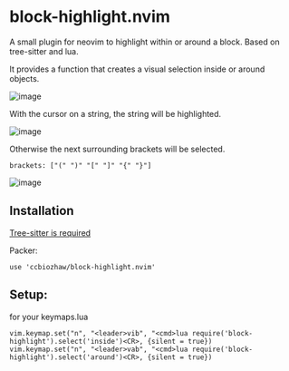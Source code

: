 # block-highlight.nvim


A small plugin for neovim to highlight within or around a block. Based on tree-sitter and lua.

It provides a function that creates a visual selection inside or around objects.<br/>

![image](https://user-images.githubusercontent.com/80820813/197793147-31fd8822-482c-4f27-8704-09b24c9caa3c.png)  <br/>

With the cursor on a string, the string will be highlighted.

![image](https://user-images.githubusercontent.com/80820813/197793270-4ae84c51-9d4e-42a2-8557-f44993af8945.png)  <br/>

Otherwise the next surrounding brackets will be selected. 
```
brackets: ["(" ")" "[" "]" "{" "}"]
```
![image](https://user-images.githubusercontent.com/80820813/197793473-598d3ab6-44e3-402c-8a02-403c18cc4f36.png)  <br/>


## Installation

<a href="https://github.com/nvim-treesitter/nvim-treesitter" target="_blank" rel="noopener noreferrer"> Tree-sitter is required</a> <br/>

Packer:

```
use 'ccbiozhaw/block-highlight.nvim'
```

## Setup:

for your keymaps.lua

```
vim.keymap.set("n", "<leader>vib", "<cmd>lua require('block-highlight').select('inside')<CR>, {silent = true})
vim.keymap.set("n", "<leader>vab", "<cmd>lua require('block-highlight').select('around')<CR>, {silent = true})
```
